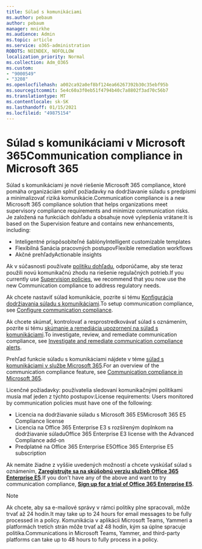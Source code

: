 ```yaml
---
title: Súlad s komunikáciami
ms.author: pebaum
author: pebaum
manager: mnirkhe
ms.audience: Admin
ms.topic: article
ms.service: o365-administration
ROBOTS: NOINDEX, NOFOLLOW
localization_priority: Normal
ms.collection: Adm_O365
ms.custom:
- "9000549"
- "3208"
ms.openlocfilehash: a002ca92a0ef8bf124ea66267392b30c35ebf95b
ms.sourcegitcommit: 5e4c60a3f0eb51f4794b40c7a8802f3ad70c56b7
ms.translationtype: MT
ms.contentlocale: sk-SK
ms.lasthandoff: 01/15/2021
ms.locfileid: "49875154"
---
```

# <a name="communication-compliance-in-microsoft-365"></a><span data-ttu-id="2ae05-102">Súlad s komunikáciami v Microsoft 365</span><span class="sxs-lookup"><span data-stu-id="2ae05-102">Communication compliance in Microsoft 365</span></span>

<span data-ttu-id="2ae05-103">Súlad s komunikáciami je nové riešenie Microsoft 365 compliance, ktoré pomáha organizáciám splniť požiadavky na dodržiavanie súladu s predpismi a minimalizovať riziká komunikácie.</span><span class="sxs-lookup"><span data-stu-id="2ae05-103">Communication compliance is a new Microsoft 365 compliance solution that helps organizations meet supervisory compliance requirements and minimize communication risks.</span></span> <span data-ttu-id="2ae05-104">Je založená na funkciách dohľadu a obsahuje nové vylepšenia vrátane:</span><span class="sxs-lookup"><span data-stu-id="2ae05-104">It is based on the Supervision feature and contains new enhancements, including:</span></span>

- <span data-ttu-id="2ae05-105">Inteligentné prispôsobiteľné šablóny</span><span class="sxs-lookup"><span data-stu-id="2ae05-105">Intelligent customizable templates</span></span>
- <span data-ttu-id="2ae05-106">Flexibilná Sanácia pracovných postupov</span><span class="sxs-lookup"><span data-stu-id="2ae05-106">Flexible remediation workflows</span></span>
- <span data-ttu-id="2ae05-107">Akčné prehľady</span><span class="sxs-lookup"><span data-stu-id="2ae05-107">Actionable insights</span></span>

<span data-ttu-id="2ae05-108">Ak v súčasnosti používate [politiku dohľadu](https://docs.microsoft.com/microsoft-365/compliance/supervision-policies), odporúčame, aby ste teraz použili novú komunikačnú zhodu na riešenie regulačných potrieb.</span><span class="sxs-lookup"><span data-stu-id="2ae05-108">If you currently use [Supervision policies](https://docs.microsoft.com/microsoft-365/compliance/supervision-policies), we recommend that you now use the new Communication compliance to address regulatory needs.</span></span>

<span data-ttu-id="2ae05-109">Ak chcete nastaviť súlad komunikácie, pozrite si tému [Konfigurácia dodržiavania súladu s komunikáciami](https://docs.microsoft.com/microsoft-365/compliance/communication-compliance-configure).</span><span class="sxs-lookup"><span data-stu-id="2ae05-109">To setup communication compliance, see [Configure communication compliance](https://docs.microsoft.com/microsoft-365/compliance/communication-compliance-configure).</span></span>

<span data-ttu-id="2ae05-110">Ak chcete skúmať, kontrolovať a resprostredkovávať súlad s oznámením, pozrite si tému [skúmanie a remediácia upozornení na súlad s komunikáciami](https://docs.microsoft.com/microsoft-365/compliance/communication-compliance-investigate-remediate).</span><span class="sxs-lookup"><span data-stu-id="2ae05-110">To investigate, review, and remediate communication compliance, see [Investigate and remediate communication compliance alerts](https://docs.microsoft.com/microsoft-365/compliance/communication-compliance-investigate-remediate).</span></span>

<span data-ttu-id="2ae05-111">Prehľad funkcie súladu s komunikáciami nájdete v téme [súlad s komunikáciami v službe Microsoft 365](https://docs.microsoft.com/microsoft-365/compliance/communication-compliance).</span><span class="sxs-lookup"><span data-stu-id="2ae05-111">For an overview of the communication compliance feature, see [Communication compliance in Microsoft 365](https://docs.microsoft.com/microsoft-365/compliance/communication-compliance).</span></span>

<span data-ttu-id="2ae05-112">Licenčné požiadavky: používatelia sledovaní komunikačnými politikami musia mať jeden z týchto postupov:</span><span class="sxs-lookup"><span data-stu-id="2ae05-112">License requirements: Users monitored by communication policies must have one of the following:</span></span>

- <span data-ttu-id="2ae05-113">Licencia na dodržiavanie súladu s Microsoft 365 E5</span><span class="sxs-lookup"><span data-stu-id="2ae05-113">Microsoft 365 E5 Compliance license</span></span>
- <span data-ttu-id="2ae05-114">Licencia na Office 365 Enterprise E3 s rozšíreným doplnkom na dodržiavanie súladu</span><span class="sxs-lookup"><span data-stu-id="2ae05-114">Office 365 Enterprise E3 license with the Advanced Compliance add-on</span></span>
- <span data-ttu-id="2ae05-115">Predplatné na Office 365 Enterprise E5</span><span class="sxs-lookup"><span data-stu-id="2ae05-115">Office 365 Enterprise E5 subscription</span></span>

<span data-ttu-id="2ae05-116">Ak nemáte žiadne z vyššie uvedených možností a chcete vyskúšať súlad s oznámením, **[Zaregistrujte sa na skúšobnú verziu služieb Office 365 Enterprise E5](https://go.microsoft.com/fwlink/p/?LinkID=698279)**.</span><span class="sxs-lookup"><span data-stu-id="2ae05-116">If you don't have any of the above and want to try communication compliance, **[Sign up for a trial of Office 365 Enterprise E5](https://go.microsoft.com/fwlink/p/?LinkID=698279)**.</span></span>

> [!NOTE]
> <span data-ttu-id="2ae05-117">Ak chcete, aby sa e-mailové správy v rámci politiky plne spracovali, môže trvať až 24 hodín.</span><span class="sxs-lookup"><span data-stu-id="2ae05-117">It may take up to 24 hours for email messages to be fully processed in a policy.</span></span> <span data-ttu-id="2ae05-118">Komunikácia v aplikácii Microsoft Teams, Yammeri a platformách tretích strán môže trvať až 48 hodín, kým sa úplne spracuje politika.</span><span class="sxs-lookup"><span data-stu-id="2ae05-118">Communications in Microsoft Teams, Yammer, and third-party platforms can take up to 48 hours to fully process in a policy.</span></span>
